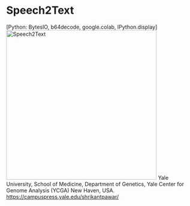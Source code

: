 # Speech2Text
[Python: BytesIO, b64decode, google.colab, IPython.display]
<img width="401" alt="Speech2Text" src="https://github.com/spawar2/Speech2Text/assets/25118302/25b46985-16a5-479c-a9f9-c739ee22f92e">
Yale University, School of Medicine, Department of Genetics, Yale Center for Genome Analysis (YCGA) New Haven, USA.
https://campuspress.yale.edu/shrikantpawar/
